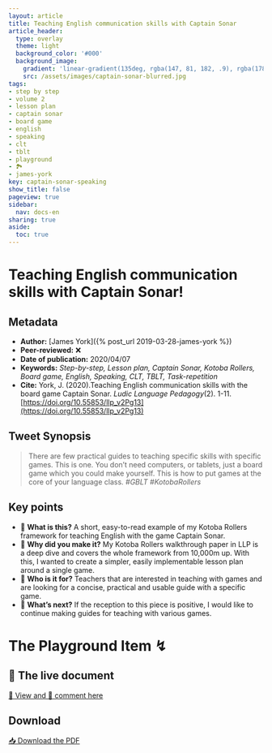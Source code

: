 ```yaml
---
layout: article
title: Teaching English communication skills with Captain Sonar
article_header:
  type: overlay
  theme: light
  background_color: '#000'
  background_image:
    gradient: 'linear-gradient(135deg, rgba(147, 81, 182, .9), rgba(178, 236, 145 , .9))'
    src: /assets/images/captain-sonar-blurred.jpg
tags:
- step by step
- volume 2
- lesson plan
- captain sonar
- board game
- english
- speaking
- clt
- tblt
- playground
- 🏞
- james-york
key: captain-sonar-speaking
show_title: false
pageview: true
sidebar:
  nav: docs-en
sharing: true
aside:
  toc: true
---
```


# Teaching English communication skills with Captain Sonar!

<!--more-->

## Metadata

- **Author:** [James York]({% post_url 2019-03-28-james-york %})
- **Peer-reviewed:** ❌
- **Date of publication:** 2020/04/07
- **Keywords:** *Step-by-step, Lesson plan, Captain Sonar, Kotoba Rollers, Board game, English, Speaking, CLT, TBLT, Task-repetition*
- **Cite:** York, J. (2020).Teaching English communication skills with the board game Captain Sonar. *Ludic Language Pedagogy*(2). 1-11. [https://doi.org/10.55853/llp_v2Pg13](https://doi.org/10.55853/llp_v2Pg13) 

## Tweet Synopsis 

> There are few practical guides to teaching specific skills with specific games. This is one. You don’t need computers, or tablets, just a board game which you could make yourself. This is how to put games at the core of your language class. *#GBLT #KotobaRollers*


## Key points

- 📍 **What is this?** A short, easy-to-read example of my Kotoba Rollers framework for teaching English with the game Captain Sonar.
- 📍 **Why did you make it?** My Kotoba Rollers walkthrough paper in LLP is a deep dive and covers the whole framework from 10,000m up. With this, I wanted to create a simpler, easily implementable lesson plan around a single game.
- 📍 **Who is it for?** Teachers that are interested in teaching with games and are looking for a concise, practical and usable guide with a specific game.
- 📍 **What’s next?** If the reception to this piece is positive, I would like to continue making guides for teaching with various games.

# The Playground Item ↯

## 💬 The live document

<a class="button button--success button--rounded button--lg" href="https://docs.google.com/document/d/17ZaX_qWfGlPi8BcRxl8d5UnEwlLmK4E0Tgki3yuWaP4/edit?usp=sharing">👀 View and 📝 comment here </a> 

## Download

<a class="button button--action button--rounded button--lg" href="/assets/publication-pdfs/York-Captain-Sonar-LLP-Playground.pdf"><i class="fas fa-file-download"></i> 📥 Download the PDF </a>
